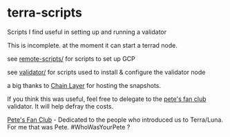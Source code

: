 # terra-scripts
Scripts I find useful in setting up and running a validator

This is incomplete. at the moment it can start a terrad node. 

see [remote-scripts/](./remote-scripts) for scripts to set up GCP

see [validator/](./validator) for scripts used to install & configure the validator node

a big thanks to [Chain Layer](https://terra.quicksync.io/) for hosting the snapshots.

If you think this was useful, feel free to delegate to the [pete's fan club](https://terra.stake.id/#/validator/7463FFB4B492477E947B639620F1868E84A6FB84) validator. It will help defray the costs.

[Pete's Fan Club](https://twitter.com/ClubPetes) - Dedicated to the people who introduced us to Terra/Luna. For me that was Pete. #WhoWasYourPete ?
